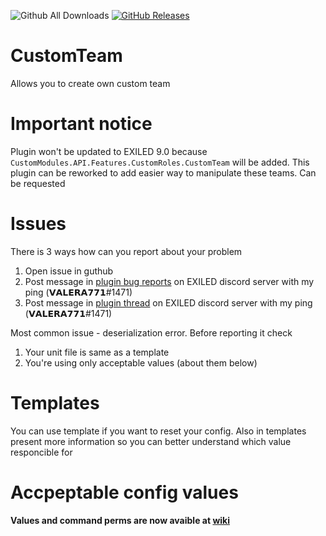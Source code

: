 ![Github All Downloads](https://img.shields.io/github/downloads/VALERA771/CustomTeam/total.svg?style=for-the-badge)
<a href="https://github.com/VALERA771/CustomUnit/releases">
  <img src="https://img.shields.io/github/release/VALERA771/CustomUnit/all.svg?style=for-the-badge" alt="GitHub Releases">
</a>

# CustomTeam
Allows you to create own custom team

# Important notice
Plugin won't be updated to EXILED 9.0 because `CustomModules.API.Features.CustomRoles.CustomTeam` will be added. This plugin can be reworked to add easier way to manipulate these teams. Can be requested

# Issues
There is 3 ways how can you report about your problem
1. Open issue in guthub
2. Post message in [plugin bug reports](https://discord.com/channels/656673194693885975/817074252724699136) on EXILED discord server with my ping (𝗩𝗔𝗟𝗘𝗥𝗔𝟳𝟳𝟭#1471)
3. Post message in [plugin thread](https://discord.com/channels/656673194693885975/1071335782624788490) on EXILED discord server with my ping (𝗩𝗔𝗟𝗘𝗥𝗔𝟳𝟳𝟭#1471)

Most common issue - deserialization error. Before reporting it check
1. Your unit file is same as a template
2. You're using only acceptable values (about them below)

# Templates
You can use template if you want to reset your config. Also in templates present more information so you can better understand which value responcible for

# Accpeptable config values

**Values and command perms are now avaible at [wiki](https://github.com/VALERA771/CustomUnit/wiki/)**
